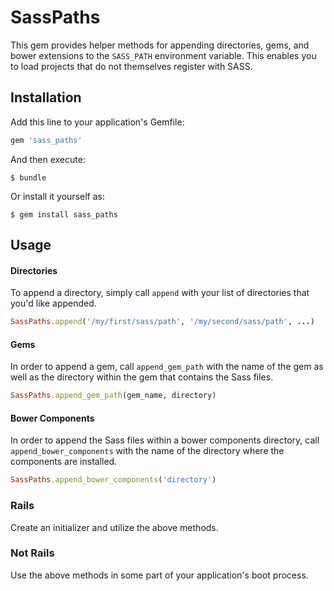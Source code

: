 # SassPaths

This gem provides helper methods for appending directories, gems, and bower
extensions to the `SASS_PATH` environment variable. This enables you to load
projects that do not themselves register with SASS.

## Installation

Add this line to your application's Gemfile:


```ruby
gem 'sass_paths'
```

And then execute:

```shell
$ bundle
```

Or install it yourself as:

```shell
$ gem install sass_paths
```

## Usage

#### Directories

To append a directory, simply call `append` with your list of directories that
you'd like appended.

```ruby
SassPaths.append('/my/first/sass/path', '/my/second/sass/path', ...)
```

#### Gems

In order to append a gem, call `append_gem_path` with the name of the gem as
well as the directory within the gem that contains the Sass files.

```ruby
SassPaths.append_gem_path(gem_name, directory)
```

#### Bower Components

In order to append the Sass files within a bower components directory, call
`append_bower_components` with the name of the directory where the components
are installed. 

```ruby
SassPaths.append_bower_components('directory')
```

### Rails

Create an initializer and utilize the above methods.

### Not Rails

Use the above methods in some part of your application's boot process.
